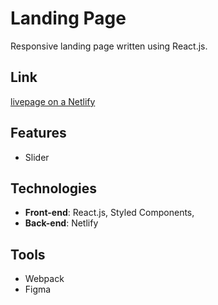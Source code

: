 # Landing Page

Responsive landing page written using React.js.

## Link

[livepage on a Netlify](https://fastidious-buttercream-0c87f1.netlify.app/)

## Features

- Slider

## Technologies

- **Front-end**: React.js, Styled Components,
- **Back-end**: Netlify

## Tools

- Webpack
- Figma
